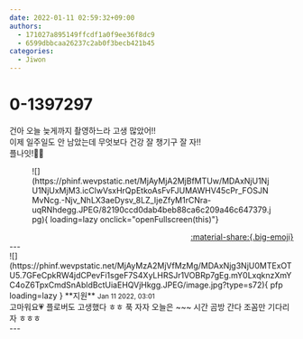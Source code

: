 ```yaml
---
date: 2022-01-11 02:59:32+09:00
authors:
  - 171027a895149ffcdf1a0f9ee36f8dc9
  - 6599dbbcaa26237c2ab0f3becb421b45
categories:
  - Jiwon
---
```


# 0-1397297

<div class="post-container" markdown="1">
<div class="content-container md-sidebar__scrollwrap" markdown="1">

건아 오늘 늦게까지 촬영하느라 고생 많았어!!<br>이제 일주일도 안 남았는데 무엇보다 건강 잘 챙기구 잘 자!! <br>플나잇!🌙🍀
<figure markdown="1">
![](https://phinf.wevpstatic.net/MjAyMjA2MjBfMTUw/MDAxNjU1NjU1NjUxMjM3.icClwVsxHrQpEtkoAsFvFJUMAWHV45cPr_FOSJNMvNcg.-Njv_NhLX3aeDysv_8LZ_IjeZfyM1rCNra-uqRNhdegg.JPEG/82190ccd0dab4beb88ca6c209a46c647379.jpg){ loading=lazy onclick="openFullscreen(this)"}
</figure>


</div>
</div>

<div style="text-align: right;" markdown="1">
<a href="https://weverse.io/fromis9/fanpost/0-1397297" style="text-align: right;">:material-share:{.big-emoji}</a>
</div>
---

<div class="comments-container md-sidebar__scrollwrap" markdown="1">
<div class="comment" markdown="1">
<div class='id-container' markdown="1">
![](https://phinf.wevpstatic.net/MjAyMzA2MjVfMzMg/MDAxNjg3NjU0MTExOTU5.7GFeCpkRW4jdCPevFi1sgeF7S4XyLHRSJr1VOBRp7gEg.mY0LxqknzXmYC4oZ6TpxCmdSnAbldBctUiaEHQVjHkgg.JPEG/image.jpg?type=s72){ pfp loading=lazy }
**<span class="artist">지원</span>** <small>Jan 11 2022, 03:01</small><br>
</div>
<div class='comment-body' markdown="1">
고마워요💗 플로버도 고생했다 ㅎㅎ 푹 자자 오늘은 ~~~ 시간 곰방 간다 조꼼만 기다리자 ㅎㅎㅎ
</div>
</div>
</div>
---
